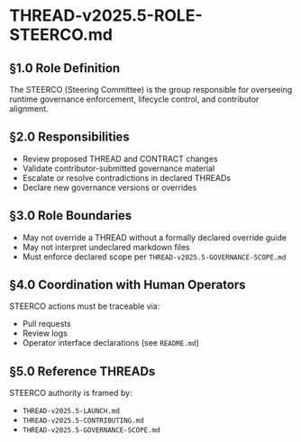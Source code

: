 # THREAD-v2025.5-ROLE-STEERCO.md

## §1.0 Role Definition

The STEERCO (Steering Committee) is the group responsible for overseeing runtime governance enforcement, lifecycle control, and contributor alignment.

## §2.0 Responsibilities

- Review proposed THREAD and CONTRACT changes
- Validate contributor-submitted governance material
- Escalate or resolve contradictions in declared THREADs
- Declare new governance versions or overrides

## §3.0 Role Boundaries

- May not override a THREAD without a formally declared override guide
- May not interpret undeclared markdown files
- Must enforce declared scope per `THREAD-v2025.5-GOVERNANCE-SCOPE.md`

## §4.0 Coordination with Human Operators

STEERCO actions must be traceable via:
- Pull requests
- Review logs
- Operator interface declarations (see `README.md`)

## §5.0 Reference THREADs

STEERCO authority is framed by:
- `THREAD-v2025.5-LAUNCH.md`
- `THREAD-v2025.5-CONTRIBUTING.md`
- `THREAD-v2025.5-GOVERNANCE-SCOPE.md`
